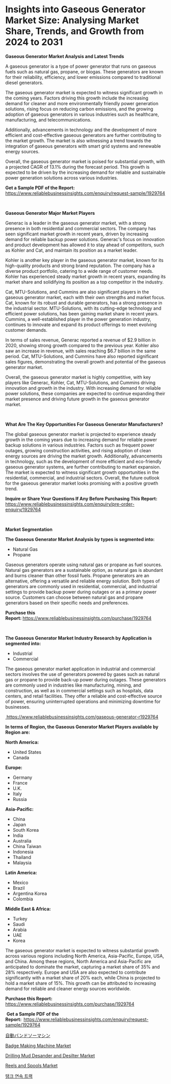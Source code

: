 <p><h1>Insights into Gaseous Generator Market Size: Analysing Market Share, Trends, and Growth from 2024 to 2031</h1></p><p><strong>Gaseous Generator Market Analysis and Latest Trends</strong></p>
<p><p>A gaseous generator is a type of power generator that runs on gaseous fuels such as natural gas, propane, or biogas. These generators are known for their reliability, efficiency, and lower emissions compared to traditional diesel generators.</p><p>The gaseous generator market is expected to witness significant growth in the coming years. Factors driving this growth include the increasing demand for cleaner and more environmentally friendly power generation solutions, rising focus on reducing carbon emissions, and the growing adoption of gaseous generators in various industries such as healthcare, manufacturing, and telecommunications.</p><p>Additionally, advancements in technology and the development of more efficient and cost-effective gaseous generators are further contributing to the market growth. The market is also witnessing a trend towards the integration of gaseous generators with smart grid systems and renewable energy sources.</p><p>Overall, the gaseous generator market is poised for substantial growth, with a projected CAGR of 13.1% during the forecast period. This growth is expected to be driven by the increasing demand for reliable and sustainable power generation solutions across various industries.</p></p>
<p><strong>Get a Sample PDF of the Report:&nbsp;</strong> <a href="https://www.reliablebusinessinsights.com/enquiry/request-sample/1929764">https://www.reliablebusinessinsights.com/enquiry/request-sample/1929764</a></p>
<p>&nbsp;</p>
<p><strong>Gaseous Generator Major Market Players</strong></p>
<p><p>Generac is a leader in the gaseous generator market, with a strong presence in both residential and commercial sectors. The company has seen significant market growth in recent years, driven by increasing demand for reliable backup power solutions. Generac's focus on innovation and product development has allowed it to stay ahead of competitors, such as Kohler and Cat, and maintain its position as a market leader.</p><p>Kohler is another key player in the gaseous generator market, known for its high-quality products and strong brand reputation. The company has a diverse product portfolio, catering to a wide range of customer needs. Kohler has experienced steady market growth in recent years, expanding its market share and solidifying its position as a top competitor in the industry.</p><p>Cat, MTU-Solutions, and Cummins are also significant players in the gaseous generator market, each with their own strengths and market focus. Cat, known for its robust and durable generators, has a strong presence in the industrial sector. MTU-Solutions, with its cutting-edge technology and efficient power solutions, has been gaining market share in recent years. Cummins, a well-established player in the power generation industry, continues to innovate and expand its product offerings to meet evolving customer demands.</p><p>In terms of sales revenue, Generac reported a revenue of $2.9 billion in 2020, showing strong growth compared to the previous year. Kohler also saw an increase in revenue, with sales reaching $6.7 billion in the same period. Cat, MTU-Solutions, and Cummins have also reported significant sales figures, demonstrating the overall growth and potential of the gaseous generator market.</p><p>Overall, the gaseous generator market is highly competitive, with key players like Generac, Kohler, Cat, MTU-Solutions, and Cummins driving innovation and growth in the industry. With increasing demand for reliable power solutions, these companies are expected to continue expanding their market presence and driving future growth in the gaseous generator market.</p></p>
<p>&nbsp;</p>
<p><strong>What Are The Key Opportunities For Gaseous Generator Manufacturers?</strong></p>
<p><p>The global gaseous generator market is projected to experience steady growth in the coming years due to increasing demand for reliable power backup solutions in various industries. Factors such as frequent power outages, growing construction activities, and rising adoption of clean energy sources are driving the market growth. Additionally, advancements in technology, such as the development of more efficient and eco-friendly gaseous generator systems, are further contributing to market expansion. The market is expected to witness significant growth opportunities in the residential, commercial, and industrial sectors. Overall, the future outlook for the gaseous generator market looks promising with a positive growth trend.</p></p>
<p><strong>Inquire or Share Your Questions If Any Before Purchasing This Report:</strong> <a href="https://www.reliablebusinessinsights.com/enquiry/pre-order-enquiry/1929764">https://www.reliablebusinessinsights.com/enquiry/pre-order-enquiry/1929764</a></p>
<p>&nbsp;</p>
<p><strong>Market Segmentation</strong></p>
<p><strong>The Gaseous Generator Market Analysis by types is segmented into:</strong></p>
<p><ul><li>Natural Gas</li><li>Propane</li></ul></p>
<p><p>Gaseous generators operate using natural gas or propane as fuel sources. Natural gas generators are a sustainable option, as natural gas is abundant and burns cleaner than other fossil fuels. Propane generators are an alternative, offering a versatile and reliable energy solution. Both types of generators are commonly used in residential, commercial, and industrial settings to provide backup power during outages or as a primary power source. Customers can choose between natural gas and propane generators based on their specific needs and preferences.</p></p>
<p><strong>Purchase this Report:&nbsp;</strong><a href="https://www.reliablebusinessinsights.com/purchase/1929764">https://www.reliablebusinessinsights.com/purchase/1929764</a></p>
<p>&nbsp;</p>
<p><strong>The Gaseous Generator Market Industry Research by Application is segmented into:</strong></p>
<p><ul><li>Industrial</li><li>Commercial</li></ul></p>
<p><p>The gaseous generator market application in industrial and commercial sectors involves the use of generators powered by gases such as natural gas or propane to provide back-up power during outages. These generators are commonly used in industries like manufacturing, mining, and construction, as well as in commercial settings such as hospitals, data centers, and retail facilities. They offer a reliable and cost-effective source of power, ensuring uninterrupted operations and minimizing downtime for businesses.</p></p>
<p><a href="https://www.reliablebusinessinsights.com/gaseous-generator-r1929764">&nbsp;https://www.reliablebusinessinsights.com/gaseous-generator-r1929764</a></p>
<p><strong>In terms of Region, the Gaseous Generator Market Players available by Region are:</strong></p>
<p>
    <p> <strong> North America: </strong>
        <ul>
            <li>United States</li>
            <li>Canada</li>
        </ul>
        </p> 
    <p> <strong> Europe: </strong>
        <ul>
            <li>Germany</li>
            <li>France</li>
            <li>U.K.</li>
            <li>Italy</li>
            <li>Russia</li>
        </ul>
        </p> 
    <p> <strong> Asia-Pacific: </strong>
        <ul>
            <li>China</li>
            <li>Japan</li>
            <li>South Korea</li>
            <li>India</li>
            <li>Australia</li>
            <li>China Taiwan</li>
            <li>Indonesia</li>
            <li>Thailand</li>
            <li>Malaysia</li>
        </ul>
        </p> 
    <p> <strong> Latin America: </strong>
        <ul>
            <li>Mexico</li>
            <li>Brazil</li>
            <li>Argentina Korea</li>
            <li>Colombia</li>
        </ul>
        </p> 
    <p> <strong> Middle East & Africa: </strong>
        <ul>
            <li>Turkey</li>
            <li>Saudi</li>
            <li>Arabia</li>
            <li>UAE</li>
            <li>Korea</li>
        </ul>
    </p>
    </p>
<p><p>The gaseous generator market is expected to witness substantial growth across various regions including North America, Asia-Pacific, Europe, USA, and China. Among these regions, North America and Asia-Pacific are anticipated to dominate the market, capturing a market share of 35% and 28% respectively. Europe and USA are also expected to contribute significantly with a market share of 20% each, while China is projected to hold a market share of 15%. This growth can be attributed to increasing demand for reliable and cleaner energy sources worldwide.</p></p>
<p><strong>Purchase this Report: </strong><a href="https://www.reliablebusinessinsights.com/purchase/1929764">https://www.reliablebusinessinsights.com/purchase/1929764</a></p>
<p>&nbsp;<strong>Get a Sample PDF of the Report:&nbsp;&nbsp;</strong><a href="https://www.reliablebusinessinsights.com/enquiry/request-sample/1929764">https://www.reliablebusinessinsights.com/enquiry/request-sample/1929764</a></p>
<p><strong></strong></p>
<p><p><a href="https://github.com/CarlieShields/Market-Research-Report-List-1/blob/main/3984522156553.md">自動バンドソーマシン</a></p><p><a href="https://issuu.com/reportprime-2/docs/badge-making-machine-market-size-2030.pptx">Badge Making Machine Market</a></p><p><a href="https://github.com/marthawweekle/Market-Research-Report-List-1/blob/main/drilling-mud-desander-and-desilter-market.md">Drilling Mud Desander and Desilter Market</a></p><p><a href="https://github.com/HenrietteMills1/Market-Research-Report-List-1/blob/main/reels-and-spools-market.md">Reels and Spools Market</a></p><p><a href="https://github.com/TobyKub4685/Market-Research-Report-List-2/blob/main/6404621167485.md">탱크 연속 트랙</a></p></p>